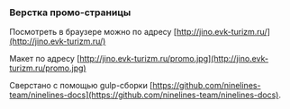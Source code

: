 ### Верстка промо-страницы

Посмотреть в браузере можно по адресу [http://jino.evk-turizm.ru/](http://jino.evk-turizm.ru/)

Макет по адресу [http://jino.evk-turizm.ru/promo.jpg](http://jino.evk-turizm.ru/promo.jpg)

Сверстано с помощью gulp-сборки [https://github.com/ninelines-team/ninelines-docs](https://github.com/ninelines-team/ninelines-docs).
